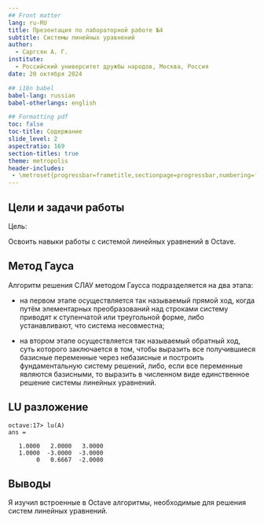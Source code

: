 ```yaml
---
## Front matter
lang: ru-RU
title: Презентация по лабораторной работе №4
subtitle: Системы линейных уравнений
author:
  - Саргсян А. Г.
institute:
  - Российский университет дружбы народов, Москва, Россия
date: 20 октября 2024

## i18n babel
babel-lang: russian
babel-otherlangs: english

## Formatting pdf
toc: false
toc-title: Содержание
slide_level: 2
aspectratio: 169
section-titles: true
theme: metropolis
header-includes:
 - \metroset{progressbar=frametitle,sectionpage=progressbar,numbering=fraction}
---
```


## Цели и задачи работы

Цель:

Освоить навыки работы с системой линейных уравнений в Octave.

## Метод Гауса

Алгоритм решения СЛАУ методом Гаусса подразделяется на два этапа:

- на первом этапе осуществляется так называемый прямой ход, когда путём элементарных преобразований над строками 
систему приводят к ступенчатой или треугольной форме, либо устанавливают, что система несовместна;

- на втором этапе осуществляется так называемый обратный ход, суть которого заключается в том, чтобы выразить 
все получившиеся базисные переменные через небазисные и построить фундаментальную систему решений, либо, если все 
переменные являются базисными, то выразить в численном виде единственное решение системы линейных уравнений.


## LU разложение

~~~
octave:17> lu(A)
ans =

   1.0000   2.0000   3.0000
   1.0000  -3.0000  -3.0000
        0   0.6667  -2.0000
~~~

## Выводы

Я изучил встроенные в Octave алгоритмы, необходимые для решения систем линейных уравнений.